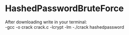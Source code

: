 # HashedPasswordBruteForce
After downloading write in your terminal:<br>
    -gcc -o crack crack.c -lcrypt -lm
    -./crack hashedpassword